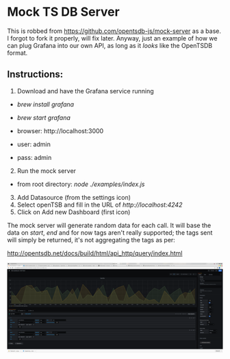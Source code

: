 # Mock TS DB Server

This is robbed from https://github.com/opentsdb-js/mock-server as a base. I forgot to fork it properly, will fix later. Anyway, just an example of how we can plug Grafana into our own API, as long as it *looks* like the OpenTSDB format. 

## Instructions:

1. Download and have the Grafana service running

- *brew install grafana*
- *brew start grafana*

- browser: http://localhost:3000
- user: admin
- pass: admin

2. Run the mock server

- from root directory: *node ./examples/index.js*

3. Add Datasource (from the settings icon) 
4. Select openTSB and fill in the URL of *http://localhost:4242*
5. Click on Add new Dashboard (first icon)

The mock server will generate random data for each call. It will base the data on *start*, *end* and for now tags aren't really supported; the tags sent will simply be returned, it's not aggregating the tags as per:

http://opentsdb.net/docs/build/html/api_http/query/index.html

![example of it working](grafana.png)



